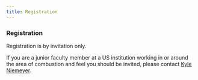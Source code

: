 ```yaml
---
title: Registration
---
```


### Registration

Registration is by invitation only.

If you are a junior faculty member at a US institution working in or around the area of combustion and feel you should be invited, please contact [Kyle Niemeyer](mailto:kyle.niemeyer@oregonstate.edu).
